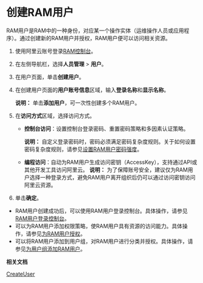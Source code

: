 # 创建RAM用户

RAM用户是RAM中的一种身份，对应某一个操作实体（运维操作人员或应用程序）。通过创建新的RAM用户并授权，RAM用户便可以访问相关资源。

1.  使用阿里云账号登录[RAM控制台](https://ram.console.aliyun.com/)。

2.  在左侧导航栏，选择**人员管理** \> **用户**。

3.  在用户页面，单击**创建用户**。

4.  在创建用户页面的**用户账号信息**区域，输入**登录名称**和**显示名称**。

    **说明：** 单击**添加用户**，可一次性创建多个RAM用户。

5.  在**访问方式**区域，选择访问方式。

    -   **控制台访问**：设置控制台登录密码、重置密码策略和多因素认证策略。

        **说明：** 自定义登录密码时，密码必须满足密码复杂度规则。关于如何设置密码复杂度规则，请参见[设置RAM用户密码强度](/intl.zh-CN/安全设置/密码/设置RAM用户密码强度.md)。

    -   **编程访问**：自动为RAM用户生成访问密钥（AccessKey），支持通过API或其他开发工具访问阿里云。
    **说明：** 为了保障账号安全，建议仅为RAM用户选择一种登录方式，避免RAM用户离开组织后仍可以通过访问密钥访问阿里云资源。

6.  单击**确定**。


-   RAM用户创建成功后，可以使用RAM用户登录控制台。具体操作，请参见[RAM用户登录控制台](/intl.zh-CN/用户管理/登录管理/RAM用户登录控制台.md)。
-   可以为RAM用户添加权限策略，使RAM用户具有资源的访问能力。具体操作，请参见[为RAM用户授权](/intl.zh-CN/用户管理/授权管理/为RAM用户授权.md)。
-   可以将RAM用户添加到用户组，对RAM用户进行分类并授权。具体操作，请参见[为用户组添加RAM用户](/intl.zh-CN/用户组管理/为用户组添加RAM用户.md)。

**相关文档**  


[CreateUser](/intl.zh-CN/API参考/API参考（RAM）/用户管理接口/CreateUser.md)

